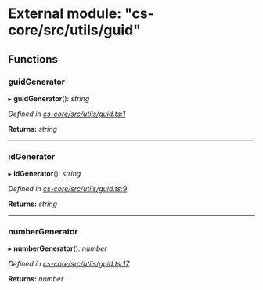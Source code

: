 # External module: "cs-core/src/utils/guid"

## Functions

###  guidGenerator

▸ **guidGenerator**(): *string*

*Defined in [cs-core/src/utils/guid.ts:1](https://github.com/TNOCS/csnext/blob/dad76c19/packages/cs-core/src/utils/guid.ts#L1)*

**Returns:** *string*

___

###  idGenerator

▸ **idGenerator**(): *string*

*Defined in [cs-core/src/utils/guid.ts:9](https://github.com/TNOCS/csnext/blob/dad76c19/packages/cs-core/src/utils/guid.ts#L9)*

**Returns:** *string*

___

###  numberGenerator

▸ **numberGenerator**(): *number*

*Defined in [cs-core/src/utils/guid.ts:17](https://github.com/TNOCS/csnext/blob/dad76c19/packages/cs-core/src/utils/guid.ts#L17)*

**Returns:** *number*
